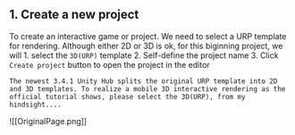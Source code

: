 ## 1. Create a new project
To create an interactive game or project. We need to select a URP template for rendering. Although either 2D or 3D is ok, for this biginning project, we will 1. select the  `3D(URP)` template 2. Self-define the project name 3. Click `Create project` button to open the project in the editor

``` ad-important
The newest 3.4.1 Unity Hub splits the original URP template into 2D and 3D templates. To realize a mobile 3D interactive rendering as the official tutorial shows, please select the 3D(URP), from my hindsight....
```

![[OriginalPage.png]]